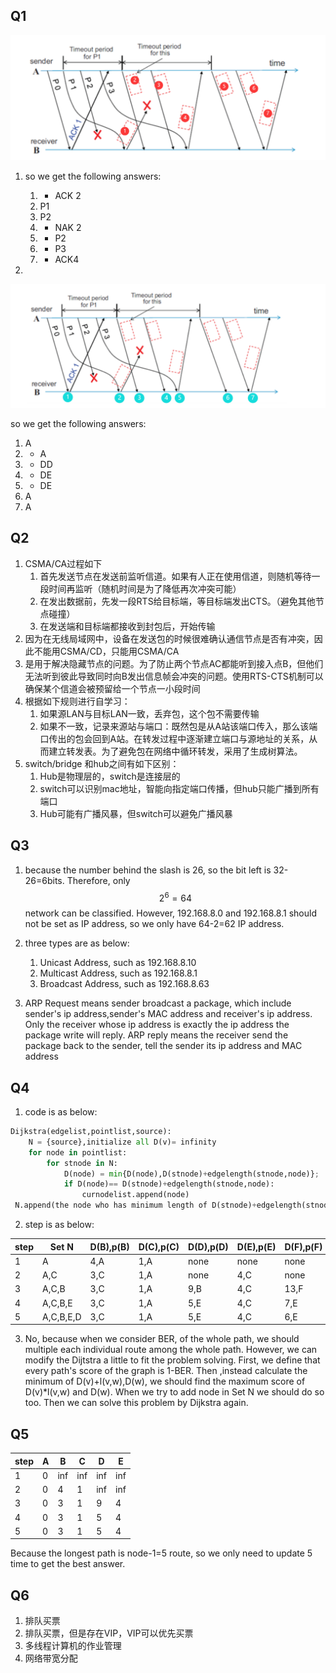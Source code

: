 ## Q1

![1](./1.png)

1. so we get the following answers:
   1. * ACK 2
   2. P1
   3. P2
   4. * NAK 2
   5. * P2
   6. * P3
   7. * ACK4

2. 

![2](./2.png)

so we get the following answers:

1. A
2. * A
3. * DD
4. * DE
5. * DE
6. A
7. A

## Q2

1. CSMA/CA过程如下
   1. 首先发送节点在发送前监听信道。如果有人正在使用信道，则随机等待一段时间再监听（随机时间是为了降低再次冲突可能）
   2. 在发出数据前，先发一段RTS给目标端，等目标端发出CTS。（避免其他节点碰撞）
   3. 在发送端和目标端都接收到封包后，开始传输
2. 因为在无线局域网中，设备在发送包的时候很难确认通信节点是否有冲突，因此不能用CSMA/CD，只能用CSMA/CA
3. 是用于解决隐藏节点的问题。为了防止两个节点AC都能听到接入点B，但他们无法听到彼此导致同时向B发出信息帧会冲突的问题。使用RTS-CTS机制可以确保某个信道会被预留给一个节点一小段时间
4. 根据如下规则进行自学习：
   1. 如果源LAN与目标LAN一致，丢弃包，这个包不需要传输
   2. 如果不一致，记录来源站与端口：既然包是从A站该端口传入，那么该端口传出的包会回到A站。在转发过程中逐渐建立端口与源地址的关系，从而建立转发表。为了避免包在网络中循环转发，采用了生成树算法。
5. switch/bridge 和hub之间有如下区别：
   1. Hub是物理层的，switch是连接层的
   2. switch可以识别mac地址，智能向指定端口传播，但hub只能广播到所有端口
   3. Hub可能有广播风暴，但switch可以避免广播风暴


## Q3

1. because the number behind the slash is 26, so the bit left is 32-26=6bits. Therefore, only $$2^6=64$$network can be classified. However, 192.168.8.0 and 192.168.8.1 should not be set as IP address, so we only have 64-2=62 IP address.
2. three types are as below:
   1. Unicast Address, such as 192.168.8.10
   2. Multicast Address, such as 192.168.8.1
   3. Broadcast Address, such as 192.168.8.63

3. ARP Request means sender broadcast a package, which include sender's ip address,sender's MAC address and receiver's ip address. Only the receiver whose ip address is exactly the ip address the package write will reply. ARP reply means the receiver send the package back to the sender, tell the sender its ip address and MAC address

## Q4

1. code is as below:

```python
Dijkstra(edgelist,pointlist,source):
    N = {source},initialize all D(v)= infinity
    for node in pointlist:
        for stnode in N:
            D(node) = min{D(node),D(stnode)+edgelength(stnode,node)};
            if D(node)== D(stnode)+edgelength(stnode,node):
                curnodelist.append(node)
 N.append(the node who has minimum length of D(stnode)+edgelength(stnode,node) and not in N)
```

2. step is as below:

| step | Set N     | D(B),p(B) | D(C),p(C) | D(D),p(D) | D(E),p(E) | D(F),p(F) |
| ---- | --------- | --------- | --------- | --------- | --------- | --------- |
| 1    | A         | 4,A       | 1,A       | none      | none      | none      |
| 2    | A,C       | 3,C       | 1,A       | none      | 4,C       | none      |
| 3    | A,C,B     | 3,C       | 1,A       | 9,B       | 4,C       | 13,F      |
| 4    | A,C,B,E   | 3,C       | 1,A       | 5,E       | 4,C       | 7,E       |
| 5    | A,C,B,E,D | 3,C       | 1,A       | 5,E       | 4,C       | 6,E       |

3. No, because when we consider BER, of the whole path, we should multiple each individual route among the whole path. However, we can modify the Dijtstra a little to fit the problem solving.  First, we define that every path's score of the graph is 1-BER.  Then ,instead calculate the minimum of D(v)+l(v,w),D(w), we should find the maximum score of D(v)*l(v,w) and D(w). When we try to add node in Set N we should do so too. Then we can solve this problem by Dijkstra again.

## Q5

| step | A    | B    | C    | D    | E    |
| ---- | ---- | ---- | ---- | ---- | ---- |
| 1    | 0    | inf  | inf  | inf  | inf  |
| 2    | 0    | 4    | 1    | inf  | inf  |
| 3    | 0    | 3    | 1    | 9    | 4    |
| 4    | 0    | 3    | 1    | 5    | 4    |
| 5    | 0    | 3    | 1    | 5    | 4    |

Because the longest path is node-1=5 route, so we only need to update 5 time to get the best answer.

## Q6

1. 排队买票
2. 排队买票，但是存在VIP，VIP可以优先买票
3. 多线程计算机的作业管理
4. 网络带宽分配